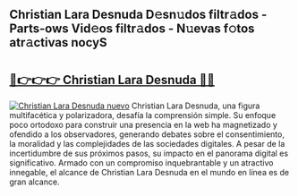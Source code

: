 ## Christian Lara Desnuda D𝚎sn𝚞dos filtr𝚊dos - Parts-ows Vid𝚎os filtr𝚊dos - N𝚞evas f𝚘tos atr𝚊ctivas nocyS

# <h2><a href="http://mb4n73.tromn.icu/?c=Christian+Lara+Desnuda">🔗👉👉👉 Christian Lara Desnuda 🔗🔗</a></h2>

[![Christian Lara Desnuda nuevo](https://i.imgur.com/pEAQMta.gif)](http://mb4n73.tromn.icu/?c=Christian+Lara+Desnuda)
Christian Lara Desnuda, una figura multifacética y polarizadora, desafía la comprensión simple. Su enfoque poco ortodoxo para construir una presencia en la web ha magnetizado y ofendido a los observadores, generando debates sobre el consentimiento, la moralidad y las complejidades de las sociedades digitales. A pesar de la incertidumbre de sus próximos pasos, su impacto en el panorama digital es significativo. Armado con un compromiso inquebrantable y un atractivo innegable, el alcance de Christian Lara Desnuda en el mundo en línea es de gran alcance.
